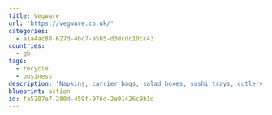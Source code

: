 ```yaml
---
title: Vegware
url: 'https://vegware.co.uk/'
categories:
  - a1a4ac88-627d-4bc7-a5b5-d3dcdc10cc43
countries:
  - gb
tags:
  - recycle
  - business
description: 'Napkins, carrier bags, salad boxes, sushi trays, cutlery, disposable coffee cups, all made from plants using renewable, lower carbon, recycled or reclaimed materials, and designed to be commercially compostable with food waste, where accepted.'
blueprint: action
id: fa5207e7-280d-459f-976d-2e91426c9b1d
---
```

